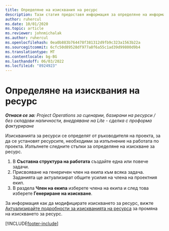 ```yaml
---
title: Определяне на изисквания на ресурс
description: Тази статия предоставя информация за определяне на информацията за изисквания на ресурс.
author: ruhercul
ms.date: 10/01/2020
ms.topic: article
ms.reviewer: johnmichalak
ms.author: ruhercul
ms.openlocfilehash: 0ea0b883b764478f381312d9fb9c323a1563b22a
ms.sourcegitcommit: 6cfc50d89528df977a8f6a55c1ad39d99800d9b4
ms.translationtype: MT
ms.contentlocale: bg-BG
ms.lasthandoff: 06/03/2022
ms.locfileid: "8924923"
---
```

# <a name="define-resource-requirements"></a>Определяне на изисквания на ресурс

_**Отнася се за:** Project Operations за сценарии, базирани на ресурси / без складови наличности, внедряване на Lite - сделка с проформа фактуриране_

Изискванията за ресурси се определят от ръководителя на проекта, за да се установят ресурсите, необходими за изпълнение на работата по проекта. Изпълнете следните стъпки за определяне на изискване за ресурс.

1.  В **Съставна структура на работата** създайте една или повече задачи.
2.  Присвояване на генеричен член на екипа към всяка задача. Заданията ще актуализират общите усилия на члена на проектния екип.
3.  В раздела **Член на екипа** изберете члена на екипа и след това изберете **Генериране на изискване**.

За информация как да модифицирате изискването за ресурс, вижте [Актуализирайте подробности за изискванията на ресурса](define-resource-requirements.md) за промяна на изискването за ресурс.

[!INCLUDE[footer-include](../includes/footer-banner.md)]